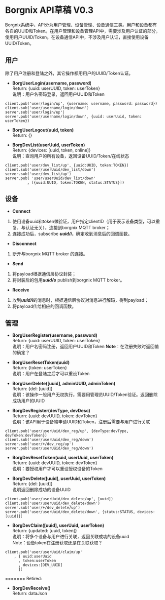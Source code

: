 Borgnix API草稿 V0.3
===================

Borgnix系统中，API分为用户管理、设备管理、设备通信三类。用户和设备都有各自的UUID和Token。在用户管理和设备管理API中，需要涉及用户认证的部分，使用用户UUID/Token。在设备通信API中，不涉及用户认证，直接使用设备UUID/Token。

用户
------------
除了用户注册和登陆之外，其它操作都用用户的UUID/Token认证。

- **BorgUserLogin(username, password)**  
Return: {uuid: userUUID, token: userToken}  
说明：用户名密码登录，返回用户UUID和Token  
```
client.pub('user/login/up', {username: username, password: password})
client.sub('user/username/login/down')
server.sub('user/login/up')
server.pub('user/username/login/down', {uuid: userUuid, token: userToken})
```

- **BorgUserLogout(uuid, token)**  
Return: {}  


- **BorgDevList(userUuid, userToken)**  
Return: {devices: [uuid, token, online]}  
说明：查询用户的所有设备，返回设备UUID/Token/在线状态  
```
client.pub('user/dev_list/up', {uuid:UUID, token:TOKEN})
client.sub('user/userUuid/dev_list/down')
server.sub('user/dev_list/up')
server.pub( 'user/userUuid/dev_list/down'
          , [{uuid:UUID, token:TOKEN, status:STATUS}])
```


设备
------------


- **Connect**  
1. 使用设备uuid和token做验证，用户指定clientID（用于表示设备类型，可以重复，与认证无关），连接到borgnix MQTT broker；
2. 连接成功后，subscribe ***uuid/i***，确定收到消息后的回调函数。

- **Disconnect**  
1. 断开与borgnix MQTT broker 的连接。

- **Send**  
1. 将payload根据通信层协议封装；
2. 将封装后的包用***uuid/o*** publish到borgnix MQTT broker。

- **Receive**  
1. 收到***uuid/i***的消息时，根据通信层协议对消息进行解码，得到payload；
2. 将payload传给相应的回调函数。

管理
-----


- **BorgUserRegister(username, password)**  
  Return: {uuid: userUUID, token: userToken}  
  说明：用户名密码注册，返回用户UUID和Token
  **Note**：在注册失败时返回值的确定？


- **BorgUserResetToken(uuid)**  
Return: {token: userToken}  
说明：用户在登陆之后才可以重设Token  


- **BorgUserDelete([uuid], adminUUID, adminToken)**  
Return: {del: [uuid]}  
说明：该操作一般用户无权执行，需要用管理员UUID/Token验证。返回删除成功用户的UUID  

- **BorgDevRegister(devType, devDesc)**  
Return: {uuid: devUUID, token: devToken}  
说明：该API用于设备端申请UUID和Token，注册后需要与用户进行关联   
```
client.pub('user/userUuid/dev_reg/up', {devType:devType, devToken:devToken})
client.sub('user/userUuid/dev_reg/down')
server.sub('user/+/dev_reg/up')
server.pub('user/userUuid/dev_reg/down')
```

- **BorgDevResetToken(uuid, userUuid, userToken)**  
Return: {uuid: devUUID, token: devToken}  
说明：要授权用户才可以重设授权设备的Token  

- **BorgDevDelete([uuid], userUuid, userToken)**  
Return: {del: [uuid]}  
说明返回删除成功的设备UUID  
```
client.pub('user/userUuid/dev_delete/up', [uuid])
client.sub('user/userUuid/dev_delete/down')
server.sub('user/+/dev_delete/up')
server.pub('user/userUuid/dev_delete/down', {status:STATUS, devices:[uuid]})
```

- **BorgDevClaim([uuid], userUuid, userToken)**  
Return: {updated: [uuid, token]}  
说明：将多个设备与用户进行关联，返回关联成功的设备uuid  
Note：设备token在注册获取还是在关联获取？
```
client.pub('user/userUuid/claim/up'
    , { uuid:userUuid
      , token:userToken
      , devices:[DEV_UUID]
      })
```
=======
Retired:
- **BorgDevReceive()**  
Return: dataJson  
